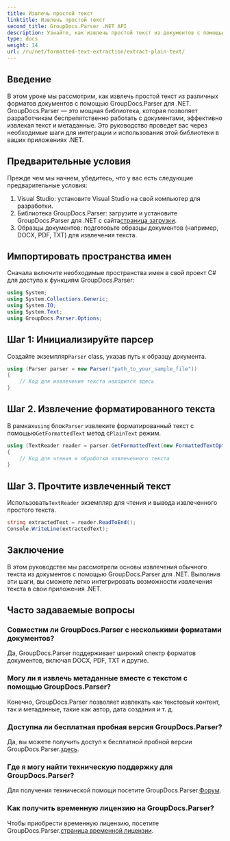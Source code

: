 ```yaml
---
title: Извлечь простой текст
linktitle: Извлечь простой текст
second_title: GroupDocs.Parser .NET API
description: Узнайте, как извлечь простой текст из документов с помощью GroupDocs.Parser для .NET. Простые шаги для интеграции извлечения текста в ваши приложения.
type: docs
weight: 14
url: /ru/net/formatted-text-extraction/extract-plain-text/
---
```

## Введение
В этом уроке мы рассмотрим, как извлечь простой текст из различных форматов документов с помощью GroupDocs.Parser для .NET. GroupDocs.Parser — это мощная библиотека, которая позволяет разработчикам беспрепятственно работать с документами, эффективно извлекая текст и метаданные. Это руководство проведет вас через необходимые шаги для интеграции и использования этой библиотеки в ваших приложениях .NET.
## Предварительные условия
Прежде чем мы начнем, убедитесь, что у вас есть следующие предварительные условия:
1. Visual Studio: установите Visual Studio на свой компьютер для разработки.
2.  Библиотека GroupDocs.Parser: загрузите и установите GroupDocs.Parser для .NET с сайта[страница загрузки](https://releases.groupdocs.com/parser/net/).
3. Образцы документов: подготовьте образцы документов (например, DOCX, PDF, TXT) для извлечения текста.

## Импортировать пространства имен
Сначала включите необходимые пространства имен в свой проект C# для доступа к функциям GroupDocs.Parser:
```csharp
using System;
using System.Collections.Generic;
using System.IO;
using System.Text;
using GroupDocs.Parser.Options;
```
## Шаг 1: Инициализируйте парсер
 Создайте экземпляр`Parser` class, указав путь к образцу документа.
```csharp
using (Parser parser = new Parser("path_to_your_sample_file"))
{
    // Код для извлечения текста находится здесь
}
```
## Шаг 2. Извлечение форматированного текста
 В рамках`using` блок`Parser` извлеките форматированный текст с помощью`GetFormattedText` метод с`PlainText` режим.
```csharp
using (TextReader reader = parser.GetFormattedText(new FormattedTextOptions(FormattedTextMode.PlainText)))
{
    // Код для чтения и обработки извлеченного текста
}
```
## Шаг 3. Прочтите извлеченный текст
 Использовать`TextReader` экземпляр для чтения и вывода извлеченного простого текста.
```csharp
string extractedText = reader.ReadToEnd();
Console.WriteLine(extractedText);
```

## Заключение
В этом руководстве мы рассмотрели основы извлечения обычного текста из документов с помощью GroupDocs.Parser для .NET. Выполнив эти шаги, вы сможете легко интегрировать возможности извлечения текста в свои приложения .NET.

## Часто задаваемые вопросы
### Совместим ли GroupDocs.Parser с несколькими форматами документов?
Да, GroupDocs.Parser поддерживает широкий спектр форматов документов, включая DOCX, PDF, TXT и другие.
### Могу ли я извлечь метаданные вместе с текстом с помощью GroupDocs.Parser?
Конечно, GroupDocs.Parser позволяет извлекать как текстовый контент, так и метаданные, такие как автор, дата создания и т. д.
### Доступна ли бесплатная пробная версия GroupDocs.Parser?
 Да, вы можете получить доступ к бесплатной пробной версии GroupDocs.Parser.[здесь](https://releases.groupdocs.com/).
### Где я могу найти техническую поддержку для GroupDocs.Parser?
 Для получения технической помощи посетите GroupDocs.Parser.[Форум](https://forum.groupdocs.com/c/parser/17).
### Как получить временную лицензию на GroupDocs.Parser?
 Чтобы приобрести временную лицензию, посетите GroupDocs.Parser.[страница временной лицензии](https://purchase.groupdocs.com/temporary-license/).
